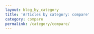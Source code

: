 ```yaml
---
layout: blog_by_category
title: 'Articles by category: compare'
category: compare
permalink: /category/compare/
---
```

